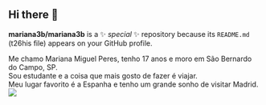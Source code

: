 ## Hi there 👋

**mariana3b/mariana3b** is a ✨ _special_ ✨ repository because its `README.md` (t26his file) appears on your GitHub profile.

Me chamo Mariana Miguel Peres, tenho 17 anos e moro em São Bernardo do Campo, SP. <br>
Sou estudante e a coisa que mais gosto de fazer é viajar. <br>
Meu lugar favorito é a Espanha e tenho um grande sonho de visitar Madrid. 
![](https://media.istockphoto.com/id/1303417572/pt/foto/madrid-spain-sunrise-city-skyline-at-cibeles-fountain-town-square.jpg?s=612x612&w=0&k=20&c=YkBZNHtAyTrreXQjy9Cu_jwLPcvetA-klXj91NsplWQ=)
